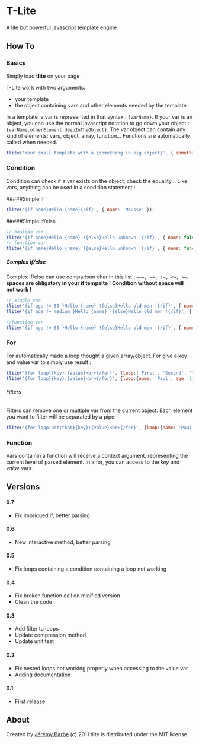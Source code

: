 # T-Lite
A lite but powerful javascript template engine

## How To

### Basics
Simply load **tlite** on your page

T-Lite work with two arguments:

* your template
* the object containing vars and other elements needed by the template

In a template, a var is represented in that syntax : `{varName}`. If your var is an object, you can use the normal javascript notation to go down your object : `{varName.otherElement.deepInTheObject}`. The var object can contain any kind of elements: vars, object, array, function... Functions are automatically called when needed.

```javascript
tlite('Your small template with a {something.in.big.object}', { something : {in: {big: {object: 'tlite'}}}});
```

### Condition
Condition can check if a var exists on the object, check the equality... Like vars, anything can be used in a condition statement :

#####Simple if

```javascript
tlite('{if name}Hello {name}{/if}', { name: 'Mousse' });
```

#####Simple if/else

```javascript
// boolean var
tlite('{if name}Hello {name} !{else}Hello unknown !{/if}', { name: false });
// function var
tlite('{if name}Hello {name} !{else}Hello unknown !{/if}', { name: function(){ return 'James' });
```

##### Complex if/else

Complex if/else can use comparison char in this list : `===, ==, !=, <=, >=`.
**spaces are obligatory in your if tempalte ! Condition without space will not work !**

```javascript
// simple var
tlite('{if age != 60 }Hello {name} !{else}Hello old men !{/if}', { name: 'James', age : 21});
tlite('{if age != medium }Hello {name} !{else}Hello old men !{/if}', { name: 'James', age : 21, medium : 60});
```

```javascript
//function var
tlite('{if age != 60 }Hello {name} !{else}Hello old men !{/if}', { name: 'James', age : function(){ return this.person.age; }});
```

### For
For automatically made a loop thought a given array/object. For give a key and value var to simply use result :

```javascript
tlite('{for loop}{key}:{value}<br>{/for}', {loop:['First', 'Second', 'Third']});
tlite('{for loop}{key}:{value}<br>{/for}', {loop:{name: 'Paul', age: 24, city: 'Paris'}});
```

###### Filters
Filters can remove one or multiple var from the current object. Each element you want to filter will be separated by a pipe:

```javascript
tlite('{for loop|not|that}{key}:{value}<br>{/for}', {loop:{name: 'Paul', age: 24, not: 'Paris', that: 'Test'}});
```

### Function

Vars containin a function will receive a context argument, representing the current level of parsed element. In a for, you can access to the *key* and *value* vars.

## Versions

#### 0.7
* Fix imbriqued if, better parsing

#### 0.6
* New interactive method, better parsing

#### 0.5
* Fix loops containing a condition containing a loop not working

#### 0.4
* Fix broken function call on minified version
* Clean the code

#### 0.3
* Add filter to loops
* Update compression method
* Update unit test

#### 0.2
* Fix nested loops not working properly when accessing to the value var
* Adding documentation

#### 0.1
* First release

About
-----
Created by [Jérémy Barbe](htt://www.shwaark.com) (c) 2011
tlite is distributed under the MIT license.